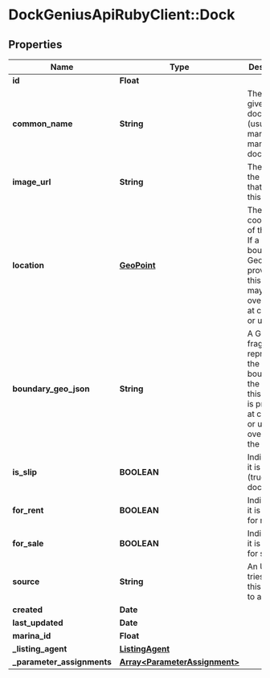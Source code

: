 # DockGeniusApiRubyClient::Dock

## Properties
Name | Type | Description | Notes
------------ | ------------- | ------------- | -------------
**id** | **Float** |  | [optional] 
**common_name** | **String** | The name given to the dock (usually by a marina with many docks). | [default to &quot;&quot;]
**image_url** | **String** | The URL to the image that shows this dock | [optional] [default to &quot;&quot;]
**location** | [**GeoPoint**](GeoPoint.md) | The coordinates of this dock. If a boundary GeoJSON is provided, this attribute may be overridden at creation or update | 
**boundary_geo_json** | **String** | A GeoJSON fragment representing the boundary of the slip. If this attribute is provided at creation or update it overrides the location | [optional] [default to &quot;&quot;]
**is_slip** | **BOOLEAN** | Indicates if it is a slip (true) or a dock (false) | [default to false]
**for_rent** | **BOOLEAN** | Indicates if it is listed for rent | [default to false]
**for_sale** | **BOOLEAN** | Indicates if it is listed for sale | [default to false]
**source** | **String** | An URI that tries to link this record to a source | [optional] 
**created** | **Date** |  | [optional] 
**last_updated** | **Date** |  | [optional] 
**marina_id** | **Float** |  | [optional] 
**_listing_agent** | [**ListingAgent**](ListingAgent.md) |  | [optional] 
**_parameter_assignments** | [**Array&lt;ParameterAssignment&gt;**](ParameterAssignment.md) |  | [optional] 


